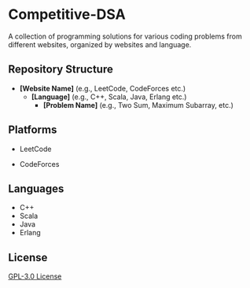 # Competitive-DSA

A collection of programming solutions for various coding problems from different websites, organized by websites and language.

## Repository Structure

* **[Website Name]** (e.g., LeetCode, CodeForces etc.)
	+ **[Language]** (e.g., C++, Scala, Java, Erlang etc.)
		- **[Problem Name]** (e.g., Two Sum, Maximum Subarray, etc.)


## Platforms

* LeetCode

* CodeForces

## Languages

* C++
* Scala
* Java
* Erlang

## License

[GPL-3.0 License](LICENSE)

